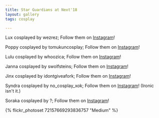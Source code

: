 ```yaml
---
title: Star Guardians at Next'18
layout: gallery
tags: cosplay

---
```


Lux cosplayed by wezrez; Follow them on [Instagram](https://www.instagram.com/wezrez)!

Poppy cosplayed by tomukuncosplay; Follow them on [Instagram](https://www.instagram.com/tomukuncosplay)!

Lulu cosplayed by whoozica; Follow them on [Instagram](https://www.instagram.com/whoozica)!

Janna cosplayed by swolfsteins; Follow them on [Instagram](https://www.instagram.com/swolfsteins)!

Jinx cosplayed by idontgiveafork; Follow them on [Instagram](https://www.instagram.com/idontgiveafork)!

Syndra cosplayed by no_cosplay_xok; Follow them on [Instagram](https://www.instagram.com/no_cosplay_xok)! (Ironic isn't it.)

Soraka cosplayed by ?; Follow them on [Instagram](https://www.instagram.com/?)!

{% flickr_photoset 72157669293836757 "Medium" %}